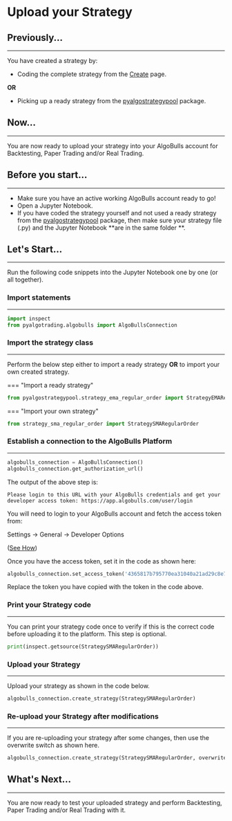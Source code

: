 # Upload your Strategy

## Previously...
---
You have created a strategy by:

* Coding the complete strategy from the [Create](programexample.md) page.

**OR**

* Picking up a ready strategy from the [pyalgostrategypool](https://github.com/algobulls/pyalgostrategypool) package.

## Now...
---
You are now ready to upload your strategy into your AlgoBulls account for Backtesting, Paper Trading and/or Real Trading.

## Before you start...
---

* Make sure you have an active working AlgoBulls account ready to go!
* Open a Jupyter Notebook.
* If you have coded the strategy yourself and not used a ready strategy from the [pyalgostrategypool](https://github.com/algobulls/pyalgostrategypool) package, then make sure your strategy file (.py) and the Jupyter Notebook **are in the same folder
  **.

## Let's Start...
---
Run the following code snippets into the Jupyter Notebook one by one (or all together).

### Import statements
---

```python
import inspect
from pyalgotrading.algobulls import AlgoBullsConnection
```

### Import the strategy class
---
Perform the below step either to import a ready strategy **OR** to import your own created strategy.

=== "Import a ready strategy"

```python
from pyalgostrategypool.strategy_ema_regular_order import StrategyEMARegularOrder
```

=== "Import your own strategy"

```python
from strategy_sma_regular_order import StrategySMARegularOrder
```

### Establish a connection to the AlgoBulls Platform
---

```python
algobulls_connection = AlgoBullsConnection()
algobulls_connection.get_authorization_url()
```

The output of the above step is:

`Please login to this URL with your AlgoBulls credentials and get your developer access token: https://app.algobulls.com/user/login`

You will need to login to your AlgoBulls account and fetch the access token from:

Settings -> General -> Developer Options

([See How](https://help.algobulls.com/member/Settings/general-settings/#developer-options))

Once you have the access token, set it in the code as shown here:

```python
algobulls_connection.set_access_token('4365817b795770ea31040a21ad29c8e78b63ad88')
```

Replace the token you have copied with the token in the code above.

### Print your Strategy code
--- 
You can print your strategy code once to verify if this is the correct code before uploading it to the platform. This step is optional.

```python
print(inspect.getsource(StrategySMARegularOrder))
```

### Upload your Strategy
---
Upload your strategy as shown in the code below.

```python
algobulls_connection.create_strategy(StrategySMARegularOrder)
```

### Re-upload your Strategy after modifications
---
If you are re-uploading your strategy after some changes, then use the overwrite switch as shown here.

```python
algobulls_connection.create_strategy(StrategySMARegularOrder, overwrite=True)
```

## What's Next...
---
You are now ready to test your uploaded strategy and perform Backtesting, Paper Trading and/or Real Trading with it.
